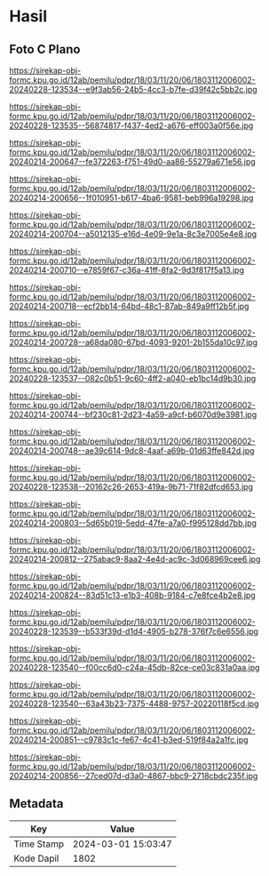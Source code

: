 # Hasil

## Foto C Plano

https://sirekap-obj-formc.kpu.go.id/12ab/pemilu/pdpr/18/03/11/20/06/1803112006002-20240228-123534--e9f3ab56-24b5-4cc3-b7fe-d39f42c5bb2c.jpg

https://sirekap-obj-formc.kpu.go.id/12ab/pemilu/pdpr/18/03/11/20/06/1803112006002-20240228-123535--56874817-f437-4ed2-a676-eff003a0f56e.jpg

https://sirekap-obj-formc.kpu.go.id/12ab/pemilu/pdpr/18/03/11/20/06/1803112006002-20240214-200647--fe372263-f751-49d0-aa86-55279a671e56.jpg

https://sirekap-obj-formc.kpu.go.id/12ab/pemilu/pdpr/18/03/11/20/06/1803112006002-20240214-200656--1f010951-b617-4ba6-9581-beb996a19298.jpg

https://sirekap-obj-formc.kpu.go.id/12ab/pemilu/pdpr/18/03/11/20/06/1803112006002-20240214-200704--a5012135-e16d-4e09-9e1a-8c3e7005e4e8.jpg

https://sirekap-obj-formc.kpu.go.id/12ab/pemilu/pdpr/18/03/11/20/06/1803112006002-20240214-200710--e7859f67-c36a-41ff-8fa2-9d3f817f5a13.jpg

https://sirekap-obj-formc.kpu.go.id/12ab/pemilu/pdpr/18/03/11/20/06/1803112006002-20240214-200718--ecf2bb14-64bd-48c1-87ab-849a9ff12b5f.jpg

https://sirekap-obj-formc.kpu.go.id/12ab/pemilu/pdpr/18/03/11/20/06/1803112006002-20240214-200728--a68da080-67bd-4093-9201-2b155da10c97.jpg

https://sirekap-obj-formc.kpu.go.id/12ab/pemilu/pdpr/18/03/11/20/06/1803112006002-20240228-123537--082c0b51-9c60-4ff2-a040-eb1bc14d9b30.jpg

https://sirekap-obj-formc.kpu.go.id/12ab/pemilu/pdpr/18/03/11/20/06/1803112006002-20240214-200744--bf230c81-2d23-4a59-a9cf-b6070d9e3981.jpg

https://sirekap-obj-formc.kpu.go.id/12ab/pemilu/pdpr/18/03/11/20/06/1803112006002-20240214-200748--ae39c614-9dc8-4aaf-a69b-01d63ffe842d.jpg

https://sirekap-obj-formc.kpu.go.id/12ab/pemilu/pdpr/18/03/11/20/06/1803112006002-20240228-123538--20162c26-2653-419a-9b71-71f82dfcd653.jpg

https://sirekap-obj-formc.kpu.go.id/12ab/pemilu/pdpr/18/03/11/20/06/1803112006002-20240214-200803--5d65b019-5edd-47fe-a7a0-f995128dd7bb.jpg

https://sirekap-obj-formc.kpu.go.id/12ab/pemilu/pdpr/18/03/11/20/06/1803112006002-20240214-200812--275abac9-8aa2-4e4d-ac9c-3d068969cee6.jpg

https://sirekap-obj-formc.kpu.go.id/12ab/pemilu/pdpr/18/03/11/20/06/1803112006002-20240214-200824--83d51c13-e1b3-408b-9184-c7e8fce4b2e8.jpg

https://sirekap-obj-formc.kpu.go.id/12ab/pemilu/pdpr/18/03/11/20/06/1803112006002-20240228-123539--b533f39d-d1d4-4905-b278-376f7c6e6556.jpg

https://sirekap-obj-formc.kpu.go.id/12ab/pemilu/pdpr/18/03/11/20/06/1803112006002-20240228-123540--f00cc6d0-c24a-45db-82ce-ce03c831a0aa.jpg

https://sirekap-obj-formc.kpu.go.id/12ab/pemilu/pdpr/18/03/11/20/06/1803112006002-20240228-123540--63a43b23-7375-4488-9757-20220118f5cd.jpg

https://sirekap-obj-formc.kpu.go.id/12ab/pemilu/pdpr/18/03/11/20/06/1803112006002-20240214-200851--c9783c1c-fe67-4c41-b3ed-519f84a2a1fc.jpg

https://sirekap-obj-formc.kpu.go.id/12ab/pemilu/pdpr/18/03/11/20/06/1803112006002-20240214-200856--27ced07d-d3a0-4867-bbc9-2718cbdc235f.jpg


## Metadata

| Key        | Value               |
| ---------- | ------------------- |
| Time Stamp | 2024-03-01 15:03:47 |
| Kode Dapil | 1802                |



